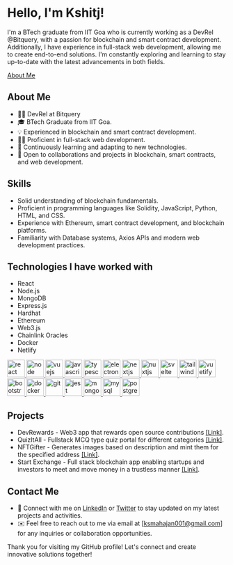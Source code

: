 # Hello, I'm Kshitj!

I'm a BTech graduate from IIT Goa who is currently working as a DevRel @Bitquery, with a passion for blockchain and smart contract development. Additionally, I have experience in full-stack web development, allowing me to create end-to-end solutions. I'm constantly exploring and learning to stay up-to-date with the latest advancements in both fields. 

<a href='https://its-kshitij.vercel.app'>About Me</a>

## About Me

- 👨‍💻 DevRel at Bitquery
- 🎓 BTech Graduate from IIT Goa.
- 💡 Experienced in blockchain and smart contract development.
- 👨‍💻 Proficient in full-stack web development.
- 🌱 Continuously learning and adapting to new technologies.
- 🤝 Open to collaborations and projects in blockchain, smart contracts, and web development.

## Skills

- Solid understanding of blockchain fundamentals.
- Proficient in programming languages like Solidity, JavaScript, Python, HTML, and CSS.
- Experience with Ethereum, smart contract development, and blockchain platforms.
- Familiarity with Database systems, Axios APIs and modern web development practices.

## Technologies I have worked with
 - React
 - Node.js
 - MongoDB
 - Express.js
 - Hardhat
 - Ethereum
 - Web3.js
 - Chainlink Oracles
 - Docker
 - Netlify

<p align="left">
<a href="https://reactjs.org/" target="_blank"> <img src="https://upload.wikimedia.org/wikipedia/commons/a/a7/React-icon.svg" alt="react" width="40" height="40"/> </a>
<a href="https://nodejs.org/" target="_blank"> <img src="https://upload.wikimedia.org/wikipedia/commons/d/d9/Node.js_logo.svg" alt="node" width="40" height="40"/> </a>
<a href="https://vuejs.org/" target="_blank"> <img src="https://upload.wikimedia.org/wikipedia/commons/9/95/Vue.js_Logo_2.svg" alt="vuejs" width="40" height="40"/> </a>
<a href="https://developer.mozilla.org/en-US/docs/Web/JavaScript" target="_blank"> <img src="https://upload.wikimedia.org/wikipedia/commons/6/6a/JavaScript-logo.png" alt="javascript" width="40" height="40"/> </a>
<a href="https://www.typescriptlang.org/" target="_blank"> <img src="https://upload.wikimedia.org/wikipedia/commons/4/4c/Typescript_logo_2020.svg" alt="typescript" width="40" height="40"/> </a>
<a href="https://www.electronjs.org/" target="_blank"> <img src="https://upload.wikimedia.org/wikipedia/commons/9/91/Electron_Software_Framework_Logo.svg" alt="electron" width="40" height="40"/> </a>
<a href="https://nextjs.org/" target="_blank"> <img src="https://www.rlogical.com/wp-content/uploads/2021/08/Rlogical-Blog-Images-thumbnail.png" alt="nextjs" width="40" height="40"/> </a>
<a href="https://nuxtjs.org/" target="_blank"> <img src="https://www.vectorlogo.zone/logos/nuxtjs/nuxtjs-icon.svg" alt="nuxtjs" width="40" height="40"/> </a>
<a href="https://svelte.dev" target="_blank"> <img src="https://upload.wikimedia.org/wikipedia/commons/1/1b/Svelte_Logo.svg" alt="svelte" width="40" height="40"/> </a>
<a href="https://tailwindcss.com/" target="_blank"> <img src="https://www.vectorlogo.zone/logos/tailwindcss/tailwindcss-icon.svg" alt="tailwind" width="40" height="40"/> </a>
<a href="https://vuetifyjs.com/en/" target="_blank"> <img src="https://bestofjs.org/logos/vuetify.svg" alt="vuetify" width="40" height="40"/> </a> <a href="https://www.mongodb.com/" target="_blank">
<a href="https://getbootstrap.com" target="_blank"> <img src="https://upload.wikimedia.org/wikipedia/commons/b/b2/Bootstrap_logo.svg" alt="bootstrap" width="40" height="40"/> </a>
</a> <a href="https://www.docker.com/" target="_blank"> <img src="https://www.docker.com/wp-content/uploads/2022/03/vertical-logo-monochromatic.png" alt="docker" width="40" height="40"/> </a>
<a href="https://git-scm.com/" target="_blank"> <img src="https://www.vectorlogo.zone/logos/git-scm/git-scm-icon.svg" alt="git" width="40" height="40"/> </a>
<a href="https://jestjs.io" target="_blank"> <img src="https://www.vectorlogo.zone/logos/jestjsio/jestjsio-icon.svg" alt="jest" width="40" height="40"/> </a>
<a href="https://www.mongodb.com/" target="_blank"> <img src="https://w7.pngwing.com/pngs/63/19/png-transparent-mongodb-database-nosql-postgresql-mongo-text-logo-business-thumbnail.png" alt="mongodb" width="40" height="40"/> </a>
<a href="https://www.mysql.com/" target="_blank"> <img src="https://upload.wikimedia.org/wikipedia/commons/0/0a/MySQL_textlogo.svg" alt="mysql" width="40" height="40"/> </a>
<a href="https://www.postgresql.org" target="_blank"> <img src="https://upload.wikimedia.org/wikipedia/commons/2/29/Postgresql_elephant.svg" alt="postgresql" width="40" height="40"/> </a></p>

## Projects

- DevRewards - Web3 app that rewards open source contributions [[Link]](https://devrewards.vercel.app/).
- QuizItAll - Fullstack MCQ type quiz portal for different categories [[Link]](https://devrewards.vercel.app/).
- NFTGifter - Generates images based on description and mint them for the specified address [[Link]](https://nftgifter.netlify.app/).
-  Start Exchange - Full stack blockchain app enabling startups and investors to meet and move money in a trustless manner [[Link]](https://startexchange.netlify.app/).

## Contact Me

- 🔗 Connect with me on [LinkedIn](https://www.linkedin.com/in/kshitij-mahajan-61a593205/)  or [Twitter](https://twitter.com/Kshitij007527) to stay updated on my latest projects and activities.
- ✉️ Feel free to reach out to me via email at [ksmahajan001@gmail.com] for any inquiries or collaboration opportunities.

Thank you for visiting my GitHub profile! Let's connect and create innovative solutions together!
